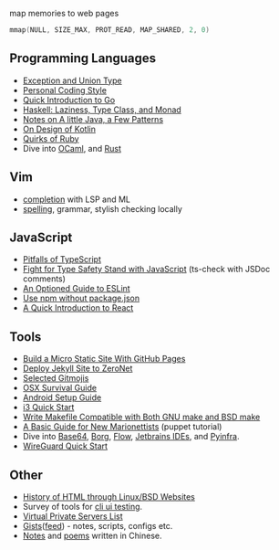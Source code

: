 map memories to web pages

```c
mmap(NULL, SIZE_MAX, PROT_READ, MAP_SHARED, 2, 0)
```

## Programming Languages

- [Exception and Union Type](dive-into/exceptions/)
- [Personal Coding Style](coding-style/)
- [Quick Introduction to Go](dive-into/go/)
- [Haskell: Laziness, Type Class, and Monad](dive-into/haskell/)
- [Notes on A little Java, a Few Patterns](java/a-little/)
- [On Design of Kotlin](dive-into/kotlin/)
- [Quirks of Ruby](dive-into/ruby/)
- Dive into [OCaml](dive-into/ocaml/), and [Rust](dive-into/rust/)

## Vim

- [completion](vim/completion/) with LSP and ML
- [spelling](vim/spell/), grammar, stylish checking locally

## JavaScript

- [Pitfalls of TypeScript](dive-into/typescript/)
- [Fight for Type Safety Stand with JavaScript](dive-into/ts-check/) (ts-check with JSDoc comments)
- [An Optioned Guide to ESLint](dive-into/eslint/)
- [Use npm without package.json](dive-into/npm/)
- [A Quick Introduction to React](dive-into/react/)

## Tools

- [Build a Micro Static Site With GitHub Pages](dive-into/gh-pages/)
- [Deploy Jekyll Site to ZeroNet](dive-into/jekyll-zeronet/)
- [Selected Gitmojis](dive-into/gitmoji/)
- [OSX Survival Guide](dive-into/osx/)
- [Android Setup Guide](dive-into/android/)
- [i3 Quick Start](dive-into/i3/)
- [Write Makefile Compatible with Both GNU make and BSD make](dive-into/make)
- [A Basic Guide for New Marionettists](dive-into/puppet/) (puppet tutorial)
- Dive into [Base64](dive-into/base64/), [Borg](dive-into/borg), [Flow](dive-into/flow/), [Jetbrains IDEs](dive-into/jetbrains/), and [Pyinfra](dive-into/pyinfra).
- [WireGuard Quick Start](dive-into/wireguard/)

## Other

- [History of HTML through Linux/BSD Websites](web/html-history/)
- Survey of tools for [cli ui testing](cli/test/).
- [Virtual Private Servers List](lists/vps/)
- [Gists][]([feed][gist-feed]) - notes, scripts, configs etc.
- [Notes](dapi/) and [poems](poems/) written in Chinese.

[gists]: https://gist.github.com/weakish
[gist-feed]: https://gist.github.com/weakish.atom
